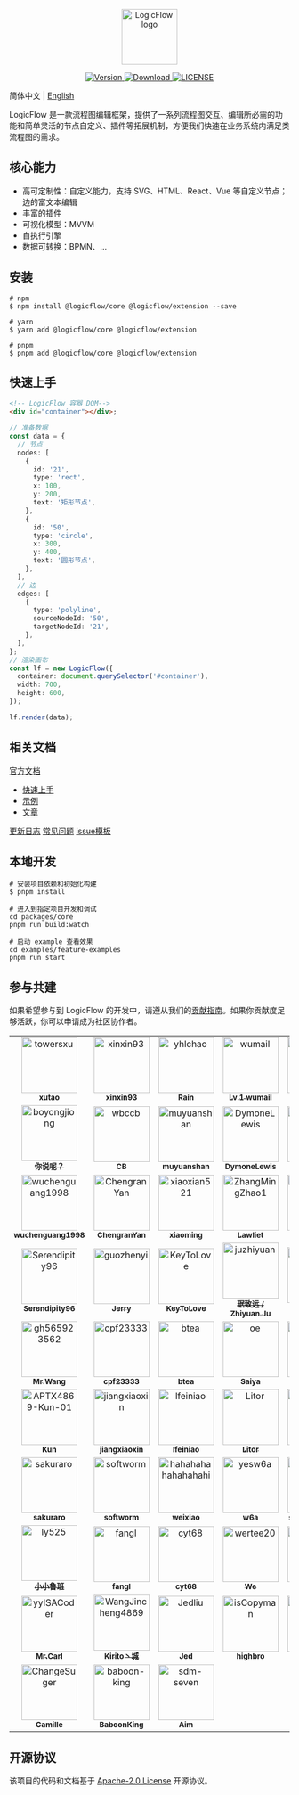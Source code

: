 <p align="center">
  <a href="https://site.logic-flow.cn" target="_blank">
    <img
      src="https://site.logic-flow.cn/logo.png"
      alt="LogicFlow logo"
      width="100"
    />
  </a>
</p>

<p align="center">
  <a href="https://www.npmjs.com/package/@logicflow/core">
    <img src="https://img.shields.io/npm/v/@logicflow/core" alt="Version">
  </a>
  <a href="https://www.npmjs.com/package/@logicflow/core">
    <img src="https://img.shields.io/npm/dm/@logicflow/core" alt="Download">
  </a>
  <a href="https://github.com/didi/LogicFlow/blob/master/LICENSE">
    <img src="https://img.shields.io/npm/l/@logicflow/core" alt="LICENSE">
  </a>
</p>

简体中文 | [English](/README.en-US.md)

LogicFlow 是一款流程图编辑框架，提供了一系列流程图交互、编辑所必需的功能和简单灵活的节点自定义、插件等拓展机制，方便我们快速在业务系统内满足类流程图的需求。

## 核心能力

- 高可定制性：自定义能力，支持 SVG、HTML、React、Vue 等自定义节点；边的富文本编辑
- 丰富的插件
- 可视化模型：MVVM
- 自执行引擎
- 数据可转换：BPMN、...

## 安装

```shell
# npm
$ npm install @logicflow/core @logicflow/extension --save

# yarn
$ yarn add @logicflow/core @logicflow/extension

# pnpm
$ pnpm add @logicflow/core @logicflow/extension
```

## 快速上手

```html
<!-- LogicFlow 容器 DOM-->
<div id="container"></div>;
```
```typescript
// 准备数据
const data = {
  // 节点
  nodes: [
    {
      id: '21',
      type: 'rect',
      x: 100,
      y: 200,
      text: '矩形节点',
    },
    {
      id: '50',
      type: 'circle',
      x: 300,
      y: 400,
      text: '圆形节点',
    },
  ],
  // 边
  edges: [
    {
      type: 'polyline',
      sourceNodeId: '50',
      targetNodeId: '21',
    },
  ],
};
// 渲染画布
const lf = new LogicFlow({
  container: document.querySelector('#container'),
  width: 700,
  height: 600,
});

lf.render(data);
```

## 相关文档

[官方文档](https://site.logic-flow.cn/)

- [快速上手](https://site.logic-flow.cn/tutorial/getting-started)
- [示例](https://site.logic-flow.cn/examples)
- [文章](https://site.logic-flow.cn/article/article01)

[更新日志]()
[常见问题]()
[issue模板]()

## 本地开发

```shell
# 安装项目依赖和初始化构建
$ pnpm install

# 进入到指定项目开发和调试
cd packages/core
pnpm run build:watch

# 启动 example 查看效果
cd examples/feature-examples
pnpm run start
```

## 参与共建

如果希望参与到 LogicFlow 的开发中，请遵从我们的[贡献指南](/CONTRIBUTING.md)。如果你贡献度足够活跃，你可以申请成为社区协作者。

<!-- readme: contributors -start -->
<table>
	<tbody>
		<tr>
            <td align="center">
                <a href="https://github.com/towersxu">
                    <img src="https://avatars.githubusercontent.com/u/4093984?v=4" width="100;" alt="towersxu"/>
                    <br />
                    <sub><b>xutao</b></sub>
                </a>
            </td>
            <td align="center">
                <a href="https://github.com/xinxin93">
                    <img src="https://avatars.githubusercontent.com/u/22070484?v=4" width="100;" alt="xinxin93"/>
                    <br />
                    <sub><b>xinxin93</b></sub>
                </a>
            </td>
            <td align="center">
                <a href="https://github.com/yhlchao">
                    <img src="https://avatars.githubusercontent.com/u/33980809?v=4" width="100;" alt="yhlchao"/>
                    <br />
                    <sub><b>Rain</b></sub>
                </a>
            </td>
            <td align="center">
                <a href="https://github.com/wumail">
                    <img src="https://avatars.githubusercontent.com/u/56008486?v=4" width="100;" alt="wumail"/>
                    <br />
                    <sub><b>Lv.1 wumail</b></sub>
                </a>
            </td>
            <td align="center">
                <a href="https://github.com/sunyongjian">
                    <img src="https://avatars.githubusercontent.com/u/18378034?v=4" width="100;" alt="sunyongjian"/>
                    <br />
                    <sub><b>JoYous-SUN</b></sub>
                </a>
            </td>
            <td align="center">
                <a href="https://github.com/MvCraK">
                    <img src="https://avatars.githubusercontent.com/u/20339028?v=4" width="100;" alt="MvCraK"/>
                    <br />
                    <sub><b>CraK</b></sub>
                </a>
            </td>
		</tr>
		<tr>
            <td align="center">
                <a href="https://github.com/boyongjiong">
                    <img src="https://avatars.githubusercontent.com/u/8553969?v=4" width="100;" alt="boyongjiong"/>
                    <br />
                    <sub><b>你说呢？</b></sub>
                </a>
            </td>
            <td align="center">
                <a href="https://github.com/wbccb">
                    <img src="https://avatars.githubusercontent.com/u/113362874?v=4" width="100;" alt="wbccb"/>
                    <br />
                    <sub><b>CB</b></sub>
                </a>
            </td>
            <td align="center">
                <a href="https://github.com/muyuanshan">
                    <img src="https://avatars.githubusercontent.com/u/51943988?v=4" width="100;" alt="muyuanshan"/>
                    <br />
                    <sub><b>muyuanshan</b></sub>
                </a>
            </td>
            <td align="center">
                <a href="https://github.com/DymoneLewis">
                    <img src="https://avatars.githubusercontent.com/u/35758043?v=4" width="100;" alt="DymoneLewis"/>
                    <br />
                    <sub><b>DymoneLewis</b></sub>
                </a>
            </td>
            <td align="center">
                <a href="https://github.com/Akhil-Yuan">
                    <img src="https://avatars.githubusercontent.com/u/77666156?v=4" width="100;" alt="Akhil-Yuan"/>
                    <br />
                    <sub><b>Akhil-Yuan</b></sub>
                </a>
            </td>
            <td align="center">
                <a href="https://github.com/shanquanyaoyue">
                    <img src="https://avatars.githubusercontent.com/u/111632046?v=4" width="100;" alt="shanquanyaoyue"/>
                    <br />
                    <sub><b>山泉曜月</b></sub>
                </a>
            </td>
		</tr>
		<tr>
            <td align="center">
                <a href="https://github.com/wuchenguang1998">
                    <img src="https://avatars.githubusercontent.com/u/63847336?v=4" width="100;" alt="wuchenguang1998"/>
                    <br />
                    <sub><b>wuchenguang1998</b></sub>
                </a>
            </td>
            <td align="center">
                <a href="https://github.com/ChengranYan">
                    <img src="https://avatars.githubusercontent.com/u/22503258?v=4" width="100;" alt="ChengranYan"/>
                    <br />
                    <sub><b>ChengranYan</b></sub>
                </a>
            </td>
            <td align="center">
                <a href="https://github.com/xiaoxian521">
                    <img src="https://avatars.githubusercontent.com/u/44761321?v=4" width="100;" alt="xiaoxian521"/>
                    <br />
                    <sub><b>xiaoming</b></sub>
                </a>
            </td>
            <td align="center">
                <a href="https://github.com/ZhangMingZhao1">
                    <img src="https://avatars.githubusercontent.com/u/29058747?v=4" width="100;" alt="ZhangMingZhao1"/>
                    <br />
                    <sub><b>Lawliet</b></sub>
                </a>
            </td>
            <td align="center">
                <a href="https://github.com/lww117">
                    <img src="https://avatars.githubusercontent.com/u/18193440?v=4" width="100;" alt="lww117"/>
                    <br />
                    <sub><b>wanwan</b></sub>
                </a>
            </td>
            <td align="center">
                <a href="https://github.com/way2ex">
                    <img src="https://avatars.githubusercontent.com/u/24694223?v=4" width="100;" alt="way2ex"/>
                    <br />
                    <sub><b>Justin Zhu</b></sub>
                </a>
            </td>
		</tr>
		<tr>
            <td align="center">
                <a href="https://github.com/Serendipity96">
                    <img src="https://avatars.githubusercontent.com/u/23514812?v=4" width="100;" alt="Serendipity96"/>
                    <br />
                    <sub><b>Serendipity96</b></sub>
                </a>
            </td>
            <td align="center">
                <a href="https://github.com/guozhenyi">
                    <img src="https://avatars.githubusercontent.com/u/5993771?v=4" width="100;" alt="guozhenyi"/>
                    <br />
                    <sub><b>Jerry</b></sub>
                </a>
            </td>
            <td align="center">
                <a href="https://github.com/KeyToLove">
                    <img src="https://avatars.githubusercontent.com/u/54970106?v=4" width="100;" alt="KeyToLove"/>
                    <br />
                    <sub><b>KeyToLove</b></sub>
                </a>
            </td>
            <td align="center">
                <a href="https://github.com/juzhiyuan">
                    <img src="https://avatars.githubusercontent.com/u/2106987?v=4" width="100;" alt="juzhiyuan"/>
                    <br />
                    <sub><b>琚致远 / Zhiyuan Ju</b></sub>
                </a>
            </td>
            <td align="center">
                <a href="https://github.com/OSpoon">
                    <img src="https://avatars.githubusercontent.com/u/10126623?v=4" width="100;" alt="OSpoon"/>
                    <br />
                    <sub><b>小鑫同学</b></sub>
                </a>
            </td>
            <td align="center">
                <a href="https://github.com/hmilin">
                    <img src="https://avatars.githubusercontent.com/u/41232645?v=4" width="100;" alt="hmilin"/>
                    <br />
                    <sub><b>hmilin</b></sub>
                </a>
            </td>
		</tr>
		<tr>
            <td align="center">
                <a href="https://github.com/gh565923562">
                    <img src="https://avatars.githubusercontent.com/u/18308819?v=4" width="100;" alt="gh565923562"/>
                    <br />
                    <sub><b>Mr.Wang</b></sub>
                </a>
            </td>
            <td align="center">
                <a href="https://github.com/cpf23333">
                    <img src="https://avatars.githubusercontent.com/u/39972632?v=4" width="100;" alt="cpf23333"/>
                    <br />
                    <sub><b>cpf23333</b></sub>
                </a>
            </td>
            <td align="center">
                <a href="https://github.com/btea">
                    <img src="https://avatars.githubusercontent.com/u/24516654?v=4" width="100;" alt="btea"/>
                    <br />
                    <sub><b>btea</b></sub>
                </a>
            </td>
            <td align="center">
                <a href="https://github.com/oe">
                    <img src="https://avatars.githubusercontent.com/u/1655294?v=4" width="100;" alt="oe"/>
                    <br />
                    <sub><b>Saiya</b></sub>
                </a>
            </td>
            <td align="center">
                <a href="https://github.com/Oliwans">
                    <img src="https://avatars.githubusercontent.com/u/9619555?v=4" width="100;" alt="Oliwans"/>
                    <br />
                    <sub><b>Oliwans</b></sub>
                </a>
            </td>
            <td align="center">
                <a href="https://github.com/s-boaz">
                    <img src="https://avatars.githubusercontent.com/u/34855763?v=4" width="100;" alt="s-boaz"/>
                    <br />
                    <sub><b>_Boaz_</b></sub>
                </a>
            </td>
		</tr>
		<tr>
            <td align="center">
                <a href="https://github.com/APTX4869-Kun-01">
                    <img src="https://avatars.githubusercontent.com/u/52144745?v=4" width="100;" alt="APTX4869-Kun-01"/>
                    <br />
                    <sub><b>Kun</b></sub>
                </a>
            </td>
            <td align="center">
                <a href="https://github.com/jiangxiaoxin">
                    <img src="https://avatars.githubusercontent.com/u/5708043?v=4" width="100;" alt="jiangxiaoxin"/>
                    <br />
                    <sub><b>jiangxiaoxin</b></sub>
                </a>
            </td>
            <td align="center">
                <a href="https://github.com/lfeiniao">
                    <img src="https://avatars.githubusercontent.com/u/16774827?v=4" width="100;" alt="lfeiniao"/>
                    <br />
                    <sub><b>lfeiniao</b></sub>
                </a>
            </td>
            <td align="center">
                <a href="https://github.com/Litor">
                    <img src="https://avatars.githubusercontent.com/u/8906885?v=4" width="100;" alt="Litor"/>
                    <br />
                    <sub><b>Litor</b></sub>
                </a>
            </td>
            <td align="center">
                <a href="https://github.com/yj-liuzepeng">
                    <img src="https://avatars.githubusercontent.com/u/75007029?v=4" width="100;" alt="yj-liuzepeng"/>
                    <br />
                    <sub><b>zepeng</b></sub>
                </a>
            </td>
            <td align="center">
                <a href="https://github.com/paddingme">
                    <img src="https://avatars.githubusercontent.com/u/5771087?v=4" width="100;" alt="paddingme"/>
                    <br />
                    <sub><b>PaddingMe</b></sub>
                </a>
            </td>
		</tr>
		<tr>
            <td align="center">
                <a href="https://github.com/sakuraro">
                    <img src="https://avatars.githubusercontent.com/u/13799413?v=4" width="100;" alt="sakuraro"/>
                    <br />
                    <sub><b>sakuraro</b></sub>
                </a>
            </td>
            <td align="center">
                <a href="https://github.com/softworm">
                    <img src="https://avatars.githubusercontent.com/u/6385868?v=4" width="100;" alt="softworm"/>
                    <br />
                    <sub><b>softworm</b></sub>
                </a>
            </td>
            <td align="center">
                <a href="https://github.com/hahahahahahahahahi">
                    <img src="https://avatars.githubusercontent.com/u/115341488?v=4" width="100;" alt="hahahahahahahahahi"/>
                    <br />
                    <sub><b>weixiao</b></sub>
                </a>
            </td>
            <td align="center">
                <a href="https://github.com/yesw6a">
                    <img src="https://avatars.githubusercontent.com/u/32833804?v=4" width="100;" alt="yesw6a"/>
                    <br />
                    <sub><b>w6a</b></sub>
                </a>
            </td>
            <td align="center">
                <a href="https://github.com/shania-li-xian">
                    <img src="https://avatars.githubusercontent.com/u/56332243?v=4" width="100;" alt="shania-li-xian"/>
                    <br />
                    <sub><b>shania-li-xian</b></sub>
                </a>
            </td>
            <td align="center">
                <a href="https://github.com/Shine0917">
                    <img src="https://avatars.githubusercontent.com/u/32087837?v=4" width="100;" alt="Shine0917"/>
                    <br />
                    <sub><b>zhaoxia.xiao</b></sub>
                </a>
            </td>
		</tr>
		<tr>
            <td align="center">
                <a href="https://github.com/ly525">
                    <img src="https://avatars.githubusercontent.com/u/12668546?v=4" width="100;" alt="ly525"/>
                    <br />
                    <sub><b>小小鲁班</b></sub>
                </a>
            </td>
            <td align="center">
                <a href="https://github.com/fangl">
                    <img src="https://avatars.githubusercontent.com/u/9861668?v=4" width="100;" alt="fangl"/>
                    <br />
                    <sub><b>fangl</b></sub>
                </a>
            </td>
            <td align="center">
                <a href="https://github.com/cyt68">
                    <img src="https://avatars.githubusercontent.com/u/20410138?v=4" width="100;" alt="cyt68"/>
                    <br />
                    <sub><b>cyt68</b></sub>
                </a>
            </td>
            <td align="center">
                <a href="https://github.com/wertee20">
                    <img src="https://avatars.githubusercontent.com/u/114274290?v=4" width="100;" alt="wertee20"/>
                    <br />
                    <sub><b>We</b></sub>
                </a>
            </td>
            <td align="center">
                <a href="https://github.com/ryan-di">
                    <img src="https://avatars.githubusercontent.com/u/47294779?v=4" width="100;" alt="ryan-di"/>
                    <br />
                    <sub><b>Ryan Di</b></sub>
                </a>
            </td>
            <td align="center">
                <a href="https://github.com/ZhaoQi99">
                    <img src="https://avatars.githubusercontent.com/u/25344334?v=4" width="100;" alt="ZhaoQi99"/>
                    <br />
                    <sub><b>Qi Zhao</b></sub>
                </a>
            </td>
		</tr>
		<tr>
            <td align="center">
                <a href="https://github.com/yyISACoder">
                    <img src="https://avatars.githubusercontent.com/u/25174576?v=4" width="100;" alt="yyISACoder"/>
                    <br />
                    <sub><b>Mr.Carl</b></sub>
                </a>
            </td>
            <td align="center">
                <a href="https://github.com/WangJincheng4869">
                    <img src="https://avatars.githubusercontent.com/u/41162158?v=4" width="100;" alt="WangJincheng4869"/>
                    <br />
                    <sub><b>Kirito丶城</b></sub>
                </a>
            </td>
            <td align="center">
                <a href="https://github.com/Jedliu">
                    <img src="https://avatars.githubusercontent.com/u/771703?v=4" width="100;" alt="Jedliu"/>
                    <br />
                    <sub><b>Jed</b></sub>
                </a>
            </td>
            <td align="center">
                <a href="https://github.com/isCopyman">
                    <img src="https://avatars.githubusercontent.com/u/25970108?v=4" width="100;" alt="isCopyman"/>
                    <br />
                    <sub><b>highbro</b></sub>
                </a>
            </td>
            <td align="center">
                <a href="https://github.com/hengistchan">
                    <img src="https://avatars.githubusercontent.com/u/46242125?v=4" width="100;" alt="hengistchan"/>
                    <br />
                    <sub><b>HJ</b></sub>
                </a>
            </td>
            <td align="center">
                <a href="https://github.com/ChengDale">
                    <img src="https://avatars.githubusercontent.com/u/48654076?v=4" width="100;" alt="ChengDale"/>
                    <br />
                    <sub><b>ChengDale</b></sub>
                </a>
            </td>
		</tr>
		<tr>
            <td align="center">
                <a href="https://github.com/ChangeSuger">
                    <img src="https://avatars.githubusercontent.com/u/53229974?v=4" width="100;" alt="ChangeSuger"/>
                    <br />
                    <sub><b>Camille</b></sub>
                </a>
            </td>
            <td align="center">
                <a href="https://github.com/baboon-king">
                    <img src="https://avatars.githubusercontent.com/u/63645337?v=4" width="100;" alt="baboon-king"/>
                    <br />
                    <sub><b>BaboonKing</b></sub>
                </a>
            </td>
            <td align="center">
                <a href="https://github.com/sdm-seven">
                    <img src="https://avatars.githubusercontent.com/u/3292486?v=4" width="100;" alt="sdm-seven"/>
                    <br />
                    <sub><b>Aim</b></sub>
                </a>
            </td>
		</tr>
	<tbody>
</table>
<!-- readme: contributors -end -->

## 开源协议

该项目的代码和文档基于 [Apache-2.0 License](/LICENSE) 开源协议。
